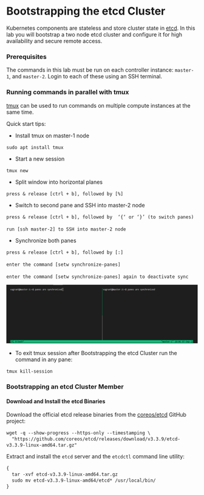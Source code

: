 # Bootstrapping the etcd Cluster

Kubernetes components are stateless and store cluster state in [etcd](https://github.com/coreos/etcd). In this lab you will bootstrap a two node etcd cluster and configure it for high availability and secure remote access.

### Prerequisites

The commands in this lab must be run on each controller instance: `master-1`, and `master-2`. Login to each of these using an SSH terminal.

### Running commands in parallel with tmux

[tmux](https://github.com/tmux/tmux/wiki) can be used to run commands on multiple compute instances at the same time.

Quick start tips:
* Install tmux on master-1 node
```
sudo apt install tmux
```
* Start a new session
```
tmux new
```
* Split window into horizontal planes
```
press & release [ctrl + b], followed by [%]
``` 
* Switch to second pane and SSH into master-2 node
```
press & release [ctrl + b], followed by  ‘{‘ or ‘}’ (to switch panes)

run [ssh master-2] to SSH into master-2 node
```
* Synchronize both panes
```
press & release [ctrl + b], followed by [:]

enter the command [setw synchronize-panes]

enter the command [setw synchronize-panes] again to deactivate sync
``` 

![syncedtmux](https://github.com/Kolawole-Ikeoluwa-Joshua/Kubernetes-THW/blob/main/docs/images/sync%20tmux%20panes.png)

* To exit tmux session after Bootstrapping the etcd Cluster run the command in any pane:
```
tmux kill-session
```
### Bootstrapping an etcd Cluster Member

#### Download and Install the etcd Binaries

Download the official etcd release binaries from the [coreos/etcd](https://github.com/coreos/etcd) GitHub project:

```
wget -q --show-progress --https-only --timestamping \
  "https://github.com/coreos/etcd/releases/download/v3.3.9/etcd-v3.3.9-linux-amd64.tar.gz"
```

Extract and install the `etcd` server and the `etcdctl` command line utility:

```
{
  tar -xvf etcd-v3.3.9-linux-amd64.tar.gz
  sudo mv etcd-v3.3.9-linux-amd64/etcd* /usr/local/bin/
}
```